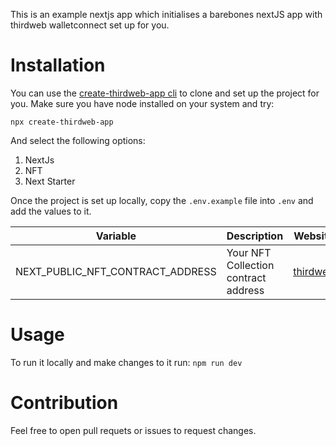 This is an example nextjs app which initialises a barebones nextJS app with thirdweb walletconnect set up for you.

# Installation
You can use the [create-thirdweb-app cli](https://www.npmjs.com/package/create-thirdweb-app) to clone and set up the project for you. Make sure you have node installed on your system and try:

```npx create-thirdweb-app```

And select the following options:
1. NextJs
2. NFT
3. Next Starter


Once the project is set up locally, copy the `.env.example` file into `.env` and add the values to it.


| Variable | Description | Website |
|---|---|---|
| NEXT_PUBLIC_NFT_CONTRACT_ADDRESS | Your NFT Collection contract address | [thirdweb](https://thirdweb.,com) |

# Usage
To run it locally and make changes to it run:
```npm run dev```


# Contribution
Feel free to open pull requets or issues to request changes.
